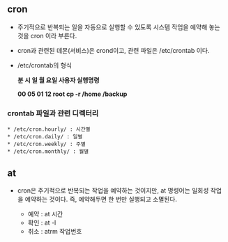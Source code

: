 ## cron

* 주기적으로 반복되는 일을 자동으로 실행할 수 있도록 시스템 작업을 예약해 놓는 것을 cron 이라 부른다.

* cron과 관련된 데몬(서비스)은 crond이고, 관련 파일은 /etc/crontab 이다.

* /etc/crontab의 형식
    
    **분 시 일 월 요일 사용자 실행명령**

    **00 05 01 12 root cp -r /home /backup**

### crontab 파일과 관련 디렉터리

    * /etc/cron.hourly/ : 시간별
    * /etc/cron.daily/ : 일별
    * /etc/cron.weekly/ : 주별
    * /etc/cron.monthly/ : 월별
    
## at

* cron은 주기적으로 반복되는 작업을 예약하는 것이지만, at 명령어는 일회성 작업을 예약하는 것이다. 즉, 예약해두면 한 번만 실행되고 소멸된다.

    * 예약 : at 시간
    * 확인 : at -l
    * 취소 : atrm 작업번호



